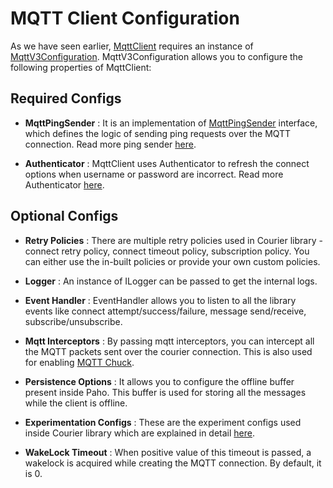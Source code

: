# MQTT Client Configuration

As we have seen earlier, [MqttClient][1] requires an instance of [MqttV3Configuration][2]. MqttV3Configuration allows you to configure the following properties of MqttClient:

## Required Configs

- **MqttPingSender** : It is an implementation of [MqttPingSender][3] interface, which defines the logic of sending ping requests over the MQTT connection. Read more ping sender [here](PingSender).

- **Authenticator** : MqttClient uses Authenticator to refresh the connect options when username or password are incorrect. Read more Authenticator [here](Authenticator).

## Optional Configs

- **Retry Policies** : There are multiple retry policies used in Courier library - connect retry policy, connect timeout policy, subscription policy. You can either use the in-built policies or provide your own custom policies.

- **Logger** : An instance of ILogger can be passed to get the internal logs.

- **Event Handler** : EventHandler allows you to listen to all the library events like connect attempt/success/failure, message send/receive, subscribe/unsubscribe.

- **Mqtt Interceptors** : By passing mqtt interceptors, you can intercept all the MQTT packets sent over the courier connection. This is also used for enabling [MQTT Chuck](MqttChuck).

- **Persistence Options** : It allows you to configure the offline buffer present inside Paho. This buffer is used for storing all the messages while the client is offline.

- **Experimentation Configs** : These are the experiment configs used inside Courier library which are explained in detail [here](ExperimentConfigs).

- **WakeLock Timeout** : When positive value of this timeout is passed, a wakelock is acquired while creating the MQTT connection. By default, it is 0. 

[1]: https://github.com/gojek/courier-android/blob/main/mqtt-client/src/main/java/com/gojek/mqtt/client/MqttClient.kt
[2]: https://github.com/gojek/courier-android/blob/main/mqtt-client/src/main/java/com/gojek/mqtt/client/config/v3/MqttV3Configuration.kt
[3]: https://github.com/gojek/courier-android/blob/main/pingsender/mqtt-pingsender/src/main/java/com/gojek/mqtt/pingsender/MqttPingSender.kt
